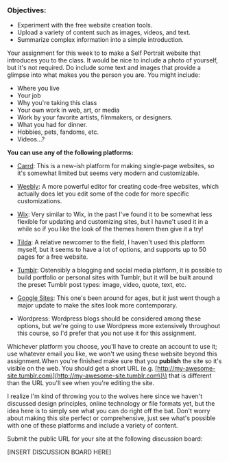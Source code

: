 ### Objectives:

* Experiment with the free website creation tools.
* Upload a variety of content such as images, videos, and text. 
* Summarize complex information into a simple introduction. 

Your assignment for this week to to make a Self Portrait website that introduces you to the class. It would be nice to include a photo of yourself, but it's not required. Do include some text and images that provide a glimpse into what makes you the person you are. You might include:

* Where you live
* Your job
* Why you're taking this class
* Your own work in web, art, or media
* Work by your favorite artists, filmmakers, or designers. 
* What you had for dinner.
* Hobbies, pets, fandoms, etc.
* Videos...?

**You can use any of the following platforms:**

* [Carrd](https://carrd.co): This is a new-ish platform for making single-page websites, so it's somewhat limited but seems very modern and customizable. 
* [Weebly](https://www.weebly.com/): A more powerful editor for creating code-free websites, which actually does let you edit some of the code for more specific customizations. 
* [Wix](http://www.wix.com/): Very similar to Wix, in the past I've found it to be somewhat less flexible for updating and customizing sites, but I havne't used it in a while so if you like the look of the themes herem then give it a try!
* [Tilda](https://tilda.cc): A relative newcomer to the field, I haven't used this platform myself, but it seems to have a lot of options, and supports up to 50 pages for a free website. 
* [Tumblr](https://www.tumblr.com): Ostensibly a blogging and social media platform, it is possible to build portfolio or personal sites with Tumblr, but it will be built around the preset Tumblr post types: image, video, quote, text, etc. 
* [Google Sites](https://sites.google.com/): This one's been around for ages, but it just went though a major update to make the sites look more contemporary.

* Wordpress: Wordpress blogs should be considered among these options, but we're going to use Wordpress more extensively throughout this course, so I'd prefer that you not use it for this assignment.

Whichever platform you choose, you'll have to create an account to use it; use whatever email you like, we won't we using these website beyond this assignment.When you're finished make sure that you **publish** the site so it's visible on the web. You should get a short URL \(e.g. [http://my-awesome-site.tumblr.com\](http://my-awesome-site.tumblr.com\)\) that is different than the URL you'll see when you're editing the site.

I realize I'm kind of throwing you to the wolves here since we haven't discussed design principles, online technology or file formats yet, but the idea here is to simply see what you can do right off the bat. Don't worry about making this site perfect or comprehensive, just see what's possible with one of these platforms and include a variety of content. 

Submit the public URL for your site at the following discussion board:

\[INSERT DISCUSSION BOARD HERE\]

